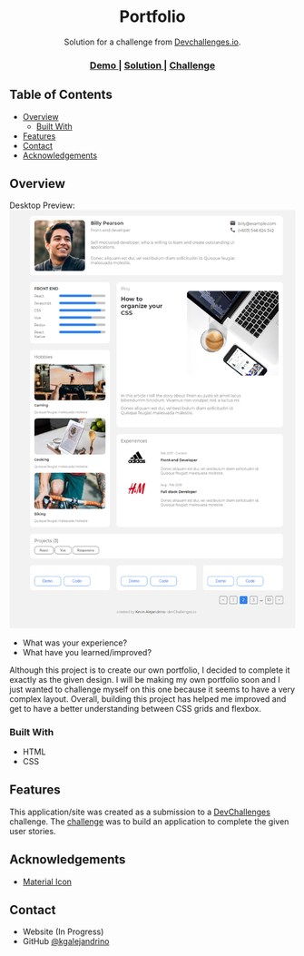 <!-- Please update value in the {}  -->

<h1 align="center">Portfolio</h1>

<div align="center">
   Solution for a challenge from  <a href="http://devchallenges.io" target="_blank">Devchallenges.io</a>.
</div>

<div align="center">
  <h3>
    <a href="https://dc-myportfolio.netlify.app/">
      Demo
    </a>
    <span> | </span>
    <a href="https://github.com/kgalejandrino/DevChallenges--Portfolio">
      Solution
    </a>
    <span> | </span>
    <a href="https://devchallenges.io/challenges/5ZnOYsSXM24JWnCsNFlt">
      Challenge
    </a>
  </h3>
</div>

<!-- TABLE OF CONTENTS -->

## Table of Contents

- [Overview](#overview)
  - [Built With](#built-with)
- [Features](#features)
- [Contact](#contact)
- [Acknowledgements](#acknowledgements)

<!-- OVERVIEW -->

## Overview
Desktop Preview:
![desktop_screenshot](https://github.com/kgalejandrino/DevChallenges/blob/main/Responsive%20Web%20Developer/Portfolio/images/desktop_screenshot.png)

- What was your experience?
- What have you learned/improved?

Although this project is to create our own portfolio, I decided to complete it exactly as the given design. I will be making my own portfolio soon and I just wanted to challenge myself on this one because it seems to have a very complex layout. Overall, building this project has helped me improved and get to have a better understanding between CSS grids and flexbox. 

### Built With

<!-- This section should list any major frameworks that you built your project using. Here are a few examples.-->

- HTML
- CSS

## Features

<!-- List the features of your application or follow the template. Don't share the figma file here :) -->

This application/site was created as a submission to a [DevChallenges](https://devchallenges.io/challenges) challenge. The [challenge](https://devchallenges.io/challenges/5ZnOYsSXM24JWnCsNFlt) was to build an application to complete the given user stories.

## Acknowledgements

<!-- This section should list any articles or add-ons/plugins that helps you to complete the project. This is optional but it will help you in the future. For example: -->

- [Material Icon](https://google.github.io/material-design-icons/)

## Contact

- Website (In Progress)
- GitHub [@kgalejandrino](https://github.com/kgalejandrino)
